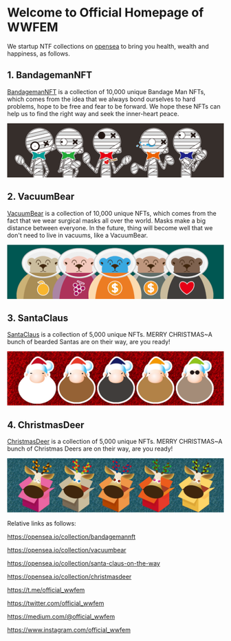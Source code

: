 # Welcome to Official Homepage of WWFEM
We startup NTF collections on [opensea](https://opensea.io/wwfem) to bring you health, wealth and happiness, as follows.
 
## 1. BandagemanNFT
[BandagemanNFT](https://opensea.io/collection/bandagemannft) is a collection of 10,000 unique Bandage Man NFTs, which comes from the idea that we always bond ourselves to hard problems, hope to be free and fear to be forward. We hope these NFTs can help us to find the right way and seek the inner-heart peace.

![banner Bandageman1w](https://github.com/wwfem/official_wwfem/blob/main/logo/Banner.png)

## 2. VacuumBear
[VacuumBear](https://opensea.io/collection/vacuumbear) is a collection of 10,000 unique NFTs, which comes from the fact that we wear surgical masks all over the world. Masks make a big distance between everyone. In the future, thing will become well that we don't need to live in vacuums, like a VacuumBear. 

![banner BannerVacuumBear](https://github.com/wwfem/official_wwfem/blob/main/logo/BearBanner.png)

## 3. SantaClaus
[SantaClaus](https://opensea.io/collection/santa-claus-on-the-way) is a collection of 5,000 unique NFTs. MERRY CHRISTMAS~A bunch of bearded Santas are on their way, are you ready!

![BannerSantaClaus.png](https://github.com/wwfem/official_wwfem/blob/main/logo/BannerSantaClaus.png)

## 4. ChristmasDeer
[ChristmasDeer](https://opensea.io/collection/christmasdeer) is a collection of 5,000 unique NFTs. MERRY CHRISTMAS~A bunch of Christmas Deers are on their way, are you ready!

![ChristmasdeerBanner.png](https://github.com/wwfem/official_wwfem/blob/main/logo/ChristmasdeerBanner.png)

Relative links as follows:

https://opensea.io/collection/bandagemannft

https://opensea.io/collection/vacuumbear

https://opensea.io/collection/santa-claus-on-the-way

https://opensea.io/collection/christmasdeer

https://t.me/official_wwfem

https://twitter.com/official_wwfem

https://medium.com/@official_wwfem

https://www.instagram.com/official_wwfem

